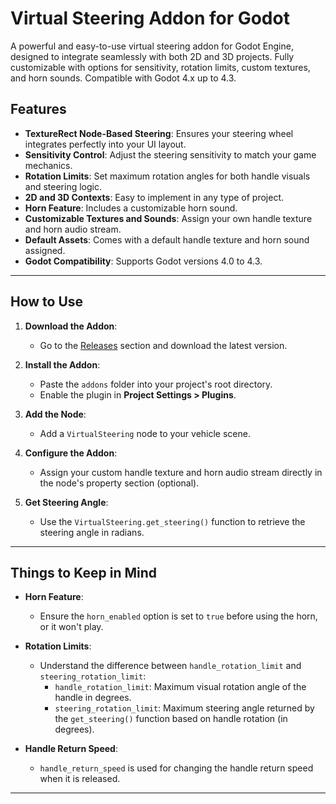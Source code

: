 # Virtual Steering Addon for Godot

A powerful and easy-to-use virtual steering addon for Godot Engine, designed to integrate seamlessly with both 2D and 3D projects. Fully customizable with options for sensitivity, rotation limits, custom textures, and horn sounds. Compatible with Godot 4.x up to 4.3.

## Features
- **TextureRect Node-Based Steering**: Ensures your steering wheel integrates perfectly into your UI layout.
- **Sensitivity Control**: Adjust the steering sensitivity to match your game mechanics.
- **Rotation Limits**: Set maximum rotation angles for both handle visuals and steering logic.
- **2D and 3D Contexts**: Easy to implement in any type of project.
- **Horn Feature**: Includes a customizable horn sound.
- **Customizable Textures and Sounds**: Assign your own handle texture and horn audio stream.
- **Default Assets**: Comes with a default handle texture and horn sound assigned.
- **Godot Compatibility**: Supports Godot versions 4.0 to 4.3.

---

## How to Use

1. **Download the Addon**:
   - Go to the [Releases](#) section and download the latest version.
   
2. **Install the Addon**:
   - Paste the `addons` folder into your project's root directory.
   - Enable the plugin in **Project Settings > Plugins**.

3. **Add the Node**:
   - Add a `VirtualSteering` node to your vehicle scene.

4. **Configure the Addon**:
   - Assign your custom handle texture and horn audio stream directly in the node's property section (optional).

5. **Get Steering Angle**:
   - Use the `VirtualSteering.get_steering()` function to retrieve the steering angle in radians.

---

## Things to Keep in Mind

- **Horn Feature**: 
  - Ensure the `horn_enabled` option is set to `true` before using the horn, or it won't play.
  
- **Rotation Limits**:
  - Understand the difference between `handle_rotation_limit` and `steering_rotation_limit`:
    - `handle_rotation_limit`: Maximum visual rotation angle of the handle in degrees.
    - `steering_rotation_limit`: Maximum steering angle returned by the `get_steering()` function based on handle rotation (in degrees).

- **Handle Return Speed**:
  - `handle_return_speed` is used for changing the handle return speed when it is released.

---
